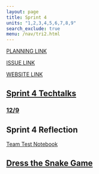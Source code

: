 ```yaml
---
layout: page
title: Sprint 4
units: "1,2,3,4,5,6,7,8,9"
search_exclude: true
menu: /nav/tri2.html
---
```


[PLANNING LINK](https://docs.google.com/document/d/1MTAlU9yZtUScLQAipfw7U9pGMIMOpKt-hNyves01jMY/edit?tab=t.0)

[ISSUE LINK]()

[WEBSITE LINK]()

## <a href="{{site.baseurl}}/sprint4techtalk/">Sprint 4 Techtalks</a>
### <a href="{{site.baseurl}}/flaskinjupyter/">12/9</a>

 
## Sprint 4 Reflection
<a href="{{site.baseurl}}/notebooks/tri_2/chatroom/">Team Test Notebook</a>

## [Dress the Snake Game](/navigation/snake)
